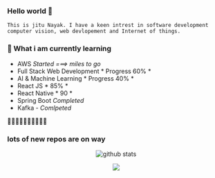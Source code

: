 ### Hello world  👋

```
This is jitu Nayak. I have a keen intrest in software development computer vision, web devlopement and Internet of things. 

```

### 📖 What i am currently learning
- AWS *Started ===> miles to go* 
- Full Stack Web Development  * Progress 60% *
- AI & Machine Learning  * Progress 40% *
- React JS * 85% *
- React Native * 90 *
- Spring Boot *Completed*
- Kafka - *Comlpeted*

 🚀🚀🚀🚀🚀🚀🚀🚀🚀🚀 
 ### lots of new repos are on way
<p  align="center">
  <img src="https://github-readme-stats.vercel.app/api?username=jitunayak&show_icons=true&theme=radical&bg_color=30,0d0d0d,191919&title_color=fff&text_color=fff&icon_color=79ff97)](https://github.com/anuraghazra/github-readme-stats" alt="github stats"/></br>
</p>

<p  align="center">
<img src= "https://github-readme-stats.vercel.app/api/top-langs/?username=jitunayak&layout=compact&theme=radical&,191919&title_color=fff&text_color=fff&icon_color=79ff97"
</p>
<!--
**jitunayak/jitunayak** is a ✨ _special_ ✨ repository because its `README.md` (this file) appears on your GitHub profile.

Here are some ideas to get you started:

- 🔭 I’m currently working on ...
- 🌱 I’m currently learning React
- 👯 I’m looking to collaborate on ...
- 🤔 I’m looking for help with ...
- 💬 Ask me about ...
- 📫 How to reach me: ...
- 😄 Pronouns: ...
- ⚡ Fun fact: ...
-->
